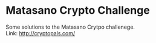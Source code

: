 Matasano Crypto Challenge
=========================

Some solutions to the Matasano Crytpo challenege.  
Link: http://cryptopals.com/
